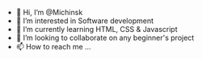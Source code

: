 - 👋 Hi, I’m @Michinsk
- 👀 I’m interested in Software development
- 🌱 I’m currently learning HTML, CSS & Javascript
- 💞️ I’m looking to collaborate on any beginner's project
- 📫 How to reach me ...
